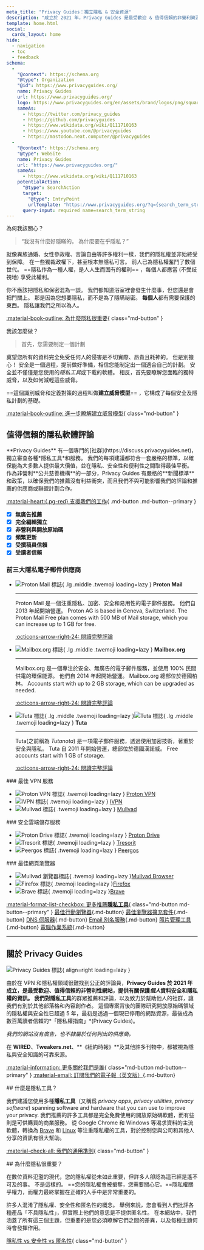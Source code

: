 ```yaml
---
meta_title: "Privacy Guides：獨立隱私 & 安全資源"
description: "成立於 2021 年，Privacy Guides 是最受歡迎 & 值得信賴的非營利資源，可讓您尋找隱私權工具並學習如何保護您的數位生活。"
template: home.html
social:
  cards_layout: home
hide:
  - navigation
  - toc
  - feedback
schema:
  - 
    "@context": https://schema.org
    "@type": Organization
    "@id": https://www.privacyguides.org/
    name: Privacy Guides
    url: https://www.privacyguides.org/
    logo: https://www.privacyguides.org/en/assets/brand/logos/png/square/pg-yellow.png
    sameAs:
      - https://twitter.com/privacy_guides
      - https://github.com/privacyguides
      - https://www.wikidata.org/wiki/Q111710163
      - https://www.youtube.com/@privacyguides
      - https://mastodon.neat.computer/@privacyguides
  - 
    "@context": https://schema.org
    "@type": WebSite
    name: Privacy Guides
    url: "https://www.privacyguides.org/"
    sameAs:
      - https://www.wikidata.org/wiki/Q111710163
    potentialAction:
      "@type": SearchAction
      target:
        "@type": EntryPoint
        urlTemplate: "https://www.privacyguides.org/?q={search_term_string}"
      query-input: required name=search_term_string
---
```


<!-- markdownlint-disable -->
<div class="grid" markdown>
<div markdown>
為何我該關心？

> “我沒有什麼好隱瞞的。 為什麼要在乎隱私？”

就像異族通婚、女性參政權、言論自由等許多權利一樣，我們的隱私權並非始終受到保障。 在一些獨裁政權下，甚至根本無隱私可言。 前人已為隱私權奮鬥了數個世代。 ==隱私作為一種人權，是人人生而固有的權利== ，每個人都應當 (不受歧視地) 享受此權利。

你不應該把隱私和保密混為一談。 我們都知道浴室裡會發生什麼事，但您還是會把門關上。 那是因為您想要隱私，而不是為了隱瞞祕密。 **每個人**都有需要保護的東西。 隱私讓我們之所以為人。

[:material-book-outline: 為什麼隱私很重要](basics/why-privacy-matters.md){ class="md-button" }
</div>

<div markdown>
我該怎麼做？

> 首先，您需要制定一個計劃

冀望您所有的資料完全免受任何人的侵害是不切實際、昂貴且耗神的。 但是別擔心！ 安全是一個過程，提前做好準備，相信您能制定出一個適合自己的計劃。 安全並不僅僅是您使用的*隱私工具*或下載的軟體。 相反，首先要瞭解您面臨的獨特威脅，以及如何減輕這些威脅。

==這個識別威脅和定義對策的過程叫做**建立威脅模型**== ，它構成了每個安全及隱私計劃的基礎。

[:material-book-outline: 進一步瞭解建立威脅模型](basics/threat-modeling.md){ class="md-button" }
</div>
</div>

## 值得信賴的隱私軟體評論

<div class="grid" markdown>

<div markdown>
**Privacy Guides** 有一個專門的[社群](https://discuss.privacyguides.net)，獨立審查各種*隱私工具*和服務。 我們的每項建議都符合一套嚴格的標準，以確保能為大多數人提供最大價值，並在隱私、安全性和便利性之間取得最佳平衡。 作為非營利**公共慈善機構**的一部分，Privacy Guides 有嚴格的**新聞標準**和政策，以確保我們的推薦沒有利益衝突，而且我們不與可能影響我們的評論和推薦的供應商或聯盟計劃合作。

[:material-heart:{.pg-red} 支援我們的工作](https://donate.magicgrants.org/privacyguides){ .md-button .md-button--primary }
</div>

- [x] **無廣告推薦**
- [x] **完全編輯獨立**
- [x] **非營利與開放原始碼**
- [x] **頻繁更新**
- [x] **受撰稿員信賴**
- [x] **受讀者信賴**

</div>

### 前三大隱私電子郵件供應商

<div class="grid cards" markdown>

-   ![Proton Mail 標誌](assets/img/email/protonmail.svg){ .lg .middle .twemoji loading=lazy } **Proton Mail**

    ---

    Proton Mail 是一個注重隱私、加密、安全和易用性的電子郵件服務。 他們自 2013 年起開始營運。 Proton AG is based in Geneva, Switzerland. The Proton Mail Free plan comes with 500 MB of Mail storage, which you can increase up to 1 GB for free.

    [:octicons-arrow-right-24: 閱讀完整評論](email.md#proton-mail)

- ![Mailbox.org 標誌](assets/img/email/mailboxorg.svg){ .lg .middle .twemoji loading=lazy } **Mailbox.org**

    ---

    Mailbox.org 是一個專注於安全、無廣告的電子郵件服務，並使用 100% 民間供電的環保能源。 他們自 2014 年起開始營運。 Mailbox.org  總部位於德國柏林。 Accounts start with up to 2 GB storage, which can be upgraded as needed.

    [:octicons-arrow-right-24: 閱讀完整評論](email.md#mailboxorg)

- ![Tuta 標誌](assets/img/email/tuta.svg#only-light){ .lg .middle .twemoji loading=lazy }![Tuta 標誌](assets/img/email/tuta-dark.svg#only-dark){ .lg .middle .twemoji loading=lazy } **Tuta**

    ---

    Tuta(之前稱為 *Tutanota*) 是一項電子郵件服務，透過使用加密技術，著重於安全與隱私。 Tuta 自 2011 年開始營運，總部位於德國漢諾威。 Free accounts start with 1 GB of storage.

    [:octicons-arrow-right-24: 閱讀完整評論](email.md#tuta)

</div>

<div class="grid" markdown>
<div markdown>
### 最佳 VPN 服務

<div class="grid cards" markdown>

- ![Proton VPN 標誌](assets/img/vpn/protonvpn.svg){ .twemoji loading=lazy } [Proton VPN](vpn.md#proton-vpn)
- ![IVPN 標誌](assets/img/vpn/mini/ivpn.svg){ .twemoji loading=lazy } [IVPN](vpn.md#ivpn)
- ![Mullvad 標誌](assets/img/vpn/mullvad.svg){ .twemoji loading=lazy } [Mullvad](vpn.md#mullvad)

</div>
</div>

<div markdown>
### 安全雲端儲存服務

<div class="grid cards" markdown>

- ![Proton Drive 標誌](assets/img/cloud/protondrive.svg){ .twemoji loading=lazy } [Proton Drive](cloud.md#proton-drive)
- ![Tresorit 標誌](assets/img/cloud/tresorit.svg){ .twemoji loading=lazy } [Tresorit](cloud.md#tresorit)
- ![Peergos 標誌](assets/img/cloud/peergos.svg){ .twemoji loading=lazy } [Peergos](cloud.md#peergos)

</div>
</div>

<div markdown>
### 最佳網頁瀏覽器

<div class="grid cards" markdown>

- ![Mullvad 瀏覽器標誌](assets/img/browsers/mullvad_browser.svg){ .twemoji loading=lazy }[Mullvad Browser](desktop-browsers.md#mullvad-browser)
- ![Firefox 標誌](assets/img/browsers/firefox.svg){ .twemoji loading=lazy }[Firefox](desktop-browsers.md#firefox)
- ![Brave 標誌](assets/img/browsers/brave.svg){ .twemoji loading=lazy }[Brave](desktop-browsers.md#brave)

</div>
</div>
</div>

[:material-format-list-checkbox: 更多推薦**隱私工具**](tools.md){ class="md-button md-button--primary" }
[最佳行動瀏覽器](mobile-browsers.md ""){.md-button} [最佳瀏覽器擴充套件](browser-extensions.md ""){.md-button} [DNS 伺服器](dns.md ""){.md-button} [Email 別名服務](email-aliasing.md ""){.md-button} [照片管理工具](photo-management.md ""){.md-button} [電腦作業系統](desktop.md ""){.md-button}

---

## 關於 Privacy Guides

![Privacy Guides 標誌](assets/brand/logos/png/square/pg-yellow.png){ align=right loading=lazy }

由於在 VPN 和隱私權領域很難找到公正的評論員，**Privacy Guides **於 2021 年成立，是最受歡迎、值得信賴的非營利性網站，提供有關保護*個人*資料安全和隱私權的資訊。 我們對**隱私工具**的群眾推薦和評論，以及致力於幫助他人的社群，讓我們有別於其他部落格和內容創作者。 這個專案背後的團隊研究開放原始碼領域的隱私權與安全性已超過 5 年，最初是透過一個現已停用的網路資源，最後成為數百萬讀者信賴的*「隱私權指南」*(Privacy Guides)。

*我們的網站沒有廣告，也不隸屬於任何列出的供應商。*

在 **WIRED**、**Tweakers.net**、**《紐約時報》**及其他許多刊物中，都被視為隱私與安全知識的可靠來源。

[:material-information: 更多關於我們是誰](about.md){ class="md-button md-button--primary" } [:material-email: 訂閱我們的電子報（英文版）](https://blog.privacyguides.org/#/portal/signup ""){.md-button}

<div class="grid" markdown>
<div markdown>
## 什麼是隱私工具？

我們建議您使用多種**隱私工具**（又稱爲 *privacy apps*, *privacy utilities*, *privacy software*) spanning software and hardware that you can use to improve your privacy. 我們推薦的許多工具都是完全免費使用的開放原始碼軟體，而有些則是可供購買的商業服務。 從 Google Chrome 和 Windows 等渴求資料的主流軟體，轉換為 [Brave](desktop-browsers.md#brave) 和 [Linux](desktop.md) 等注重隱私權的工具，對於控制您與公司和其他人分享的資訊有很大幫助。

[:material-check-all: 我們的通用準則](about/criteria.md){ class="md-button" }
</div>

<div markdown>
## 為什麼隱私很重要？

在數位資料氾濫的現代，您的隱私權從未如此重要，但許多人卻認為這已經是遙不可及的事。 不是這樣的。 ==您的隱私權會被搶奪，您需要關心它。==隱私權關乎權力，而權力最終掌握在正確的人手中是非常重要的。

許多人混淆了隱私權、安全性和匿名性的概念。 舉例來說，您會看到人們批評各種產品「不具隱私性」，但實際上他們的意思是不提供匿名性。 在本網站中，我們涵蓋了所有這三個主題，但重要的是您必須瞭解它們之間的差異，以及每種主題何時會發揮作用。

[隱私性 vs 安全性 vs 匿名性](basics/why-privacy-matters.md#what-is-privacy){ class="md-button" }
</div>
</div>
